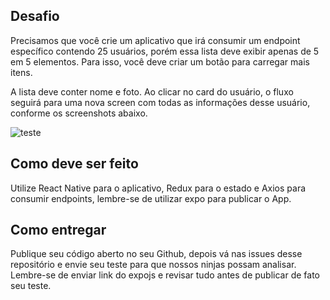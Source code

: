 ## Desafio
Precisamos que você crie um aplicativo que irá consumir um endpoint específico contendo 25 usuários, porém essa lista deve exibir apenas de 5 em 5 elementos. Para isso, você deve criar um botão para carregar mais itens.

A lista deve conter nome e foto. Ao clicar no card do usuário, o fluxo seguirá para uma nova screen com todas as informações desse usuário, conforme os screenshots abaixo.

![teste](https://media.giphy.com/media/4Hmk2hxRsTTbxr7RNi/giphy.gif)

## Como deve ser feito
Utilize React Native para o aplicativo, Redux para o estado e Axios para consumir endpoints, lembre-se de utilizar expo para publicar o App.

## Como entregar
Publique seu código aberto no seu Github, depois vá nas issues desse repositório e envie seu teste para que nossos ninjas possam analisar. Lembre-se de enviar link do expojs e revisar tudo antes de publicar de fato seu teste.
